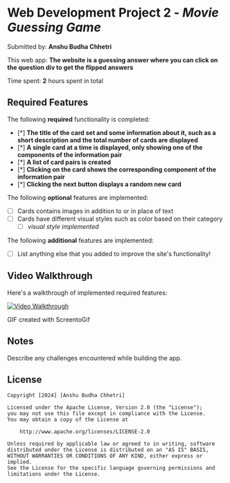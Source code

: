 # Web Development Project 2 - _Movie Guessing Game_

Submitted by: **Anshu Budha Chhetri**

This web app: **The website is a guessing answer where you can click on the question div to get the flipped answers**

Time spent: **2** hours spent in total

## Required Features

The following **required** functionality is completed:

- [*] **The title of the card set and some information about it, such as a short description and the total number of cards are displayed**
- [*] **A single card at a time is displayed, only showing one of the components of the information pair**
- [*] **A list of card pairs is created**
- [*] **Clicking on the card shows the corresponding component of the information pair**
- [*] **Clicking the next button displays a random new card**

The following **optional** features are implemented:

- [ ] Cards contains images in addition to or in place of text
- [ ] Cards have different visual styles such as color based on their category
  - [ ] _visual style implemented_

The following **additional** features are implemented:

- [ ] List anything else that you added to improve the site's functionality!

## Video Walkthrough

Here's a walkthrough of implemented required features:

[<img src='https://www.screentogif.com/' title='Video Walkthrough' width='' alt='Video Walkthrough' />](Web102_Project2.gif)

<!-- Replace this with whatever GIF tool you used! -->

GIF created with ScreentoGif

<!-- Recommended tools:
[Kap](https://getkap.co/) for macOS
[ScreenToGif](https://www.screentogif.com/) for Windows
[peek](https://github.com/phw/peek) for Linux. -->

## Notes

Describe any challenges encountered while building the app.

## License

    Copyright [2024] [Anshu Budha Chhetri]

    Licensed under the Apache License, Version 2.0 (the "License");
    you may not use this file except in compliance with the License.
    You may obtain a copy of the License at

        http://www.apache.org/licenses/LICENSE-2.0

    Unless required by applicable law or agreed to in writing, software
    distributed under the License is distributed on an "AS IS" BASIS,
    WITHOUT WARRANTIES OR CONDITIONS OF ANY KIND, either express or implied.
    See the License for the specific language governing permissions and
    limitations under the License.
